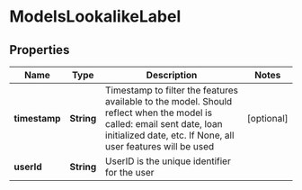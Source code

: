 

# ModelsLookalikeLabel


## Properties

| Name | Type | Description | Notes |
|------------ | ------------- | ------------- | -------------|
|**timestamp** | **String** | Timestamp to filter the features available to the model. Should reflect when the model is called: email sent date, loan initialized date, etc. If None, all user features will be used |  [optional] |
|**userId** | **String** | UserID is the unique identifier for the user |  |



